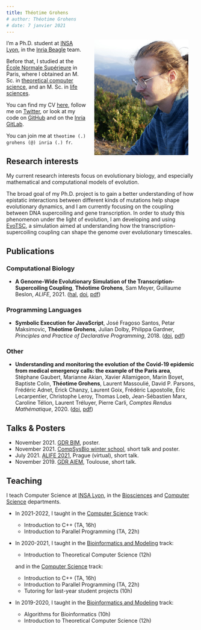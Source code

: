 ```yaml
---
title: Théotime Grohens
# author: Théotime Grohens
# date: 7 janvier 2021
---
```


<img src="./img/photo.jpg" width="250" align="right" style="margin:0px 20px">

I’m a Ph.D. student at [INSA Lyon](https://www.insa-lyon.fr/), in the [Inria Beagle](https://team.inria.fr/beagle/) team.

Before that, I studied at the [École Normale Supérieure](https://www.ens.psl.eu) in Paris, where I obtained an M. Sc. in [theoretical computer science](https://wikimpri.dptinfo.ens-cachan.fr/doku.php), and an M. Sc. in [life sciences](https://www.enseignement.biologie.ens.fr/spip.php?rubrique11).

You can find my CV [here](./pdf/resume.pdf), follow me on [Twitter](https://twitter.com/tgrohens), or look at my code on [GitHub](https://github.com/tgrohens) and on the [Inria GitLab](https://gitlab.inria.fr/tgrohens).

You can join me at `theotime (.) grohens (@) inria (.) fr`.

## Research interests

My current research interests focus on evolutionary biology, and especially mathematical and computational models of evolution.

The broad goal of my Ph.D. project is to gain a better understanding of how epistatic interactions between different kinds of mutations help shape evolutionary dynamics, and I am currently focusing on the coupling between DNA supercoiling and gene transcription.
In order to study this phenomenon under the light of evolution, I am developing and using [EvoTSC](https://gitlab.inria.fr/tgrohens/evotsc), a simulation aimed at understanding how the transcription-supercoiling coupling can shape the genome over evolutionary timescales.

## Publications

### Computational Biology

* **A Genome-Wide Evolutionary Simulation of the Transcription-Supercoiling Coupling**,
**Théotime Grohens**, Sam Meyer, Guillaume Beslon, _ALIFE_, 2021. ([hal](https://hal.archives-ouvertes.fr/hal-03242696), [doi](https://doi.org/10.1162/isal_a_00434), [pdf](./pdf/alife21.pdf))

### Programming Languages

* **Symbolic Execution for JavaScript**,
José Fragoso Santos, Petar Maksimovic, **Théotime Grohens**, Julian Dolby, Philippa Gardner, _Principles and Practice of Declarative Programming_, 2018. ([doi](https://doi.org/10.1145/3236950.3236956), [pdf](./pdf/ppdp18.pdf))


### Other

* **Understanding and monitoring the evolution of the Covid-19 epidemic from medical emergency calls: the example of the Paris area**,  Stéphane Gaubert, Marianne Akian, Xavier Allamigeon, Marin Boyet, Baptiste Colin, **Théotime Grohens**, Laurent Massoulié, David P. Parsons, Frédéric Adnet, Érick Chanzy, Laurent Goix, Frédéric Lapostolle, Éric Lecarpentier, Christophe Leroy, Thomas Loeb, Jean-Sébastien Marx, Caroline Télion, Laurent Tréluyer, Pierre Carli, _Comptes Rendus Mathématique_, 2020. ([doi](https://doi.org/10.5802/crmath.99), [pdf](./pdf/crm20.pdf))

## Talks & Posters

* November 2021. [GDR BIM](https://www.gdr-bim.cnrs.fr/journees-du-gdr-bim-2021/), poster.
* November 2021. [CompSysBio winter school](https://project.inria.fr/compsysbio2021/), short talk and poster.
* July 2021. [ALIFE 2021](https://www.robot100.cz/alife2021/), Prague (virtual), short talk.
* November 2019. [GDR AIEM](https://aiem2019.sciencesconf.org/program), Toulouse, short talk.

## Teaching

I teach Computer Science at [INSA Lyon](https://www.insa-lyon.fr/), in the [Biosciences](https://biosciences.insa-lyon.fr/) and [Computer Science](https://if.insa-lyon.fr/) departments.

* In 2021-2022, I taught in the [Computer Science](https://if.insa-lyon.fr/fr/content/formation) track:
  * Introduction to C++ (TA, 16h)
  * Introduction to Parallel Programming (TA, 22h)

* In 2020-2021, I taught in the [Bioinformatics and Modeling](https://biosciences.insa-lyon.fr/fr/content/parcours-bioinformatique-et-modelisation) track:

  * Introduction to Theoretical Computer Science (12h)

  and in the [Computer Science](https://if.insa-lyon.fr/fr/content/formation) track:

  * Introduction to C++ (TA, 16h)
  * Introduction to Parallel Programming (TA, 22h)
  * Tutoring for last-year student projects (10h)

* In 2019-2020, I taught in the [Bioinformatics and Modeling](https://biosciences.insa-lyon.fr/fr/content/parcours-bioinformatique-et-modelisation) track:
  * Algorithms for Bioinformatics (10h)
  * Introduction to Theoretical Computer Science (12h)
